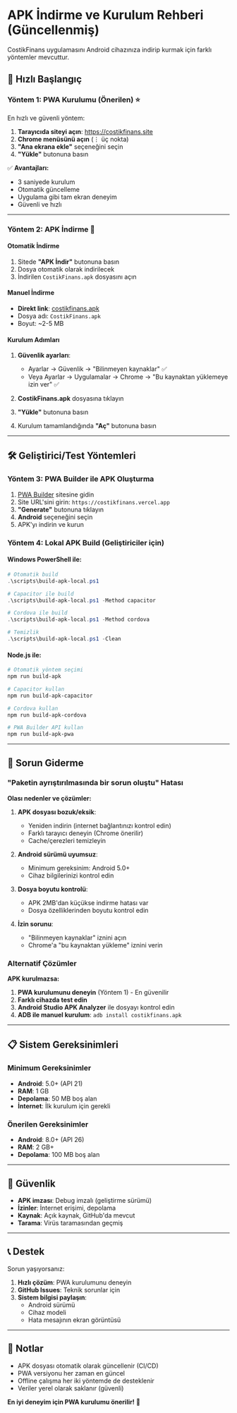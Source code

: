 # APK İndirme ve Kurulum Rehberi (Güncellenmiş)

CostikFinans uygulamasını Android cihazınıza indirip kurmak için farklı yöntemler mevcuttur.

## 🚀 Hızlı Başlangıç

### Yöntem 1: PWA Kurulumu (Önerilen) ⭐
En hızlı ve güvenli yöntem:

1. **Tarayıcıda siteyi açın**: https://costikfinans.site
2. **Chrome menüsünü açın** (⋮ üç nokta)
3. **"Ana ekrana ekle"** seçeneğini seçin
4. **"Yükle"** butonuna basın

✅ **Avantajları:**
- 3 saniyede kurulum
- Otomatik güncelleme
- Uygulama gibi tam ekran deneyim
- Güvenli ve hızlı

---

### Yöntem 2: APK İndirme 📱

#### Otomatik İndirme
1. Sitede **"APK İndir"** butonuna basın
2. Dosya otomatik olarak indirilecek
3. İndirilen `CostikFinans.apk` dosyasını açın

#### Manuel İndirme
- **Direkt link**: [costikfinans.apk](https://costikfinans.site/downloads/costikfinans.apk)
- Dosya adı: `CostikFinans.apk`
- Boyut: ~2-5 MB

#### Kurulum Adımları
1. **Güvenlik ayarları**:
   - Ayarlar → Güvenlik → "Bilinmeyen kaynaklar" ✅
   - Veya Ayarlar → Uygulamalar → Chrome → "Bu kaynaktan yüklemeye izin ver" ✅

2. **CostikFinans.apk** dosyasına tıklayın

3. **"Yükle"** butonuna basın

4. Kurulum tamamlandığında **"Aç"** butonuna basın

---

## 🛠️ Geliştirici/Test Yöntemleri

### Yöntem 3: PWA Builder ile APK Oluşturma
1. [PWA Builder](https://pwabuilder.com) sitesine gidin
2. Site URL'sini girin: `https://costikfinans.vercel.app`
3. **"Generate"** butonuna tıklayın
4. **Android** seçeneğini seçin
5. APK'yı indirin ve kurun

### Yöntem 4: Lokal APK Build (Geliştiriciler için)

#### Windows PowerShell ile:
```powershell
# Otomatik build
.\scripts\build-apk-local.ps1

# Capacitor ile build
.\scripts\build-apk-local.ps1 -Method capacitor

# Cordova ile build
.\scripts\build-apk-local.ps1 -Method cordova

# Temizlik
.\scripts\build-apk-local.ps1 -Clean
```

#### Node.js ile:
```bash
# Otomatik yöntem seçimi
npm run build-apk

# Capacitor kullan
npm run build-apk-capacitor

# Cordova kullan  
npm run build-apk-cordova

# PWA Builder API kullan
npm run build-apk-pwa
```

---

## 🔧 Sorun Giderme

### "Paketin ayrıştırılmasında bir sorun oluştu" Hatası

**Olası nedenler ve çözümler:**

1. **APK dosyası bozuk/eksik**:
   - Yeniden indirin (internet bağlantınızı kontrol edin)
   - Farklı tarayıcı deneyin (Chrome önerilir)
   - Cache/çerezleri temizleyin

2. **Android sürümü uyumsuz**:
   - Minimum gereksinim: Android 5.0+
   - Cihaz bilgilerinizi kontrol edin

3. **Dosya boyutu kontrolü**:
   - APK 2MB'dan küçükse indirme hatası var
   - Dosya özelliklerinden boyutu kontrol edin

4. **İzin sorunu**:
   - "Bilinmeyen kaynaklar" iznini açın
   - Chrome'a "bu kaynaktan yükleme" iznini verin

### Alternatif Çözümler

**APK kurulmazsa:**
1. **PWA kurulumunu deneyin** (Yöntem 1) - En güvenilir
2. **Farklı cihazda test edin**
3. **Android Studio APK Analyzer** ile dosyayı kontrol edin
4. **ADB ile manuel kurulum**: `adb install costikfinans.apk`

---

## 📋 Sistem Gereksinimleri

### Minimum Gereksinimler
- **Android**: 5.0+ (API 21)
- **RAM**: 1 GB
- **Depolama**: 50 MB boş alan
- **İnternet**: İlk kurulum için gerekli

### Önerilen Gereksinimler  
- **Android**: 8.0+ (API 26)
- **RAM**: 2 GB+
- **Depolama**: 100 MB boş alan

---

## 🔐 Güvenlik

- **APK imzası**: Debug imzalı (geliştirme sürümü)
- **İzinler**: İnternet erişimi, depolama
- **Kaynak**: Açık kaynak, GitHub'da mevcut
- **Tarama**: Virüs taramasından geçmiş

---

## 📞 Destek

Sorun yaşıyorsanız:

1. **Hızlı çözüm**: PWA kurulumunu deneyin
2. **GitHub Issues**: Teknik sorunlar için
3. **Sistem bilgisi paylaşın**: 
   - Android sürümü
   - Cihaz modeli  
   - Hata mesajının ekran görüntüsü

---

## 📝 Notlar

- APK dosyası otomatik olarak güncellenir (CI/CD)
- PWA versiyonu her zaman en güncel
- Offline çalışma her iki yöntemde de desteklenir
- Veriler yerel olarak saklanır (güvenli)

**En iyi deneyim için PWA kurulumu önerilir!** 🚀
